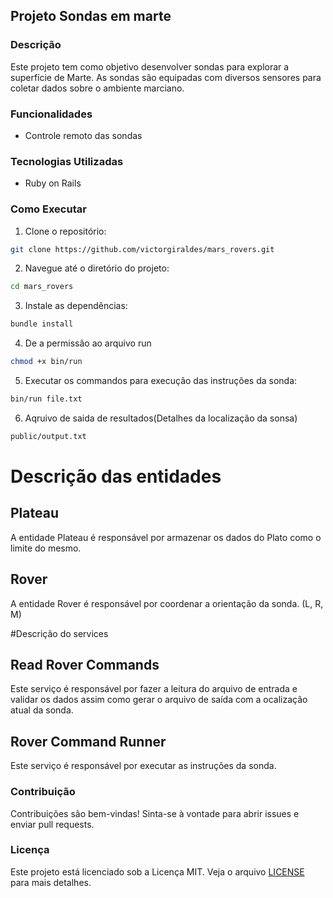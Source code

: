 ## Projeto Sondas em marte

### Descrição

Este projeto tem como objetivo desenvolver sondas para explorar a superfície de Marte. As sondas são equipadas com diversos sensores para coletar dados sobre o ambiente marciano.

### Funcionalidades

- Controle remoto das sondas

### Tecnologias Utilizadas

- Ruby on Rails

### Como Executar

1. Clone o repositório:
  ```bash
  git clone https://github.com/victorgiraldes/mars_rovers.git
  ```
2. Navegue até o diretório do projeto:
  ```bash
  cd mars_rovers
  ```
3. Instale as dependências:
  ```bash
  bundle install
  ```
4. De a permissão ao arquivo run
  ```bash
  chmod +x bin/run
  ```  
5. Executar os commandos para execução das instruções da sonda:
  ```bash
  bin/run file.txt
  ```
6. Aqruivo de saida de resultados(Detalhes da localização da sonsa)
  ```bash
  public/output.txt
  ```
# Descrição das entidades

## Plateau

A entidade Plateau é responsável por armazenar os dados do Plato como o limite do mesmo.

## Rover

A entidade Rover é responsável por coordenar a orientação da sonda. (L, R, M)

#Descrição do services

## Read Rover Commands

Este serviço é responsável por fazer a leitura do arquivo de entrada e validar os dados assim como gerar o arquivo de saída com a ocalização atual da sonda.

## Rover Command Runner

Este serviço é responsável por executar as instruções da sonda.

### Contribuição

Contribuições são bem-vindas! Sinta-se à vontade para abrir issues e enviar pull requests.

### Licença

Este projeto está licenciado sob a Licença MIT. Veja o arquivo [LICENSE](LICENSE) para mais detalhes.